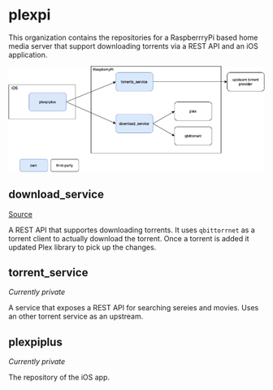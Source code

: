 # plexpi

This organization contains the repositories for a RaspberrryPi based home media server that support downloading torrents via a REST API and an iOS application.

![Alt text here](diagram/system.png)

## download_service

[Source](https://github.com/plexpi/download_service)

A REST API that supportes downloading torrents. It uses `qbittorrnet` as a torrent client to actually download the torrent. Once a torrent is added it updated Plex library to pick up the changes.

## torrent_service

*Currently private*

A service that exposes a REST API for searching sereies and movies. Uses an other torrent service as an upstream.

## plexpiplus

*Currently private*

The repository of the iOS app.
